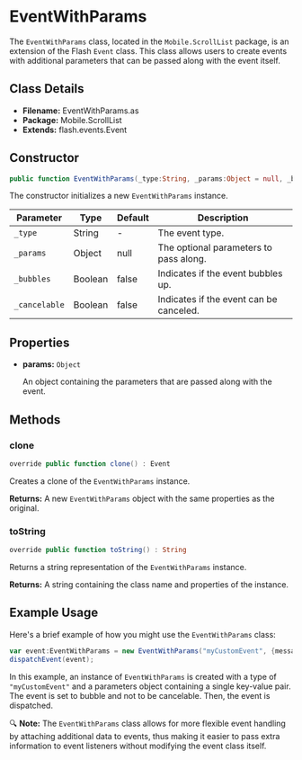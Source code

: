 # EventWithParams
The `EventWithParams` class, located in the `Mobile.ScrollList` package, is an extension of the Flash `Event` class.
This class allows users to create events with additional parameters that can be passed along with the event itself.

## Class Details

- **Filename:** EventWithParams.as
- **Package:** Mobile.ScrollList
- **Extends:** flash.events.Event

## Constructor

```actionscript
public function EventWithParams(_type:String, _params:Object = null, _bubbles:Boolean = false, _cancelable:Boolean = false)
```

The constructor initializes a new `EventWithParams` instance.

| Parameter     | Type    | Default | Description                            |
|---------------|---------|---------|----------------------------------------|
| `_type`       | String  | -       | The event type.                        |
| `_params`     | Object  | null    | The optional parameters to pass along. |
| `_bubbles`    | Boolean | false   | Indicates if the event bubbles up.     |
| `_cancelable` | Boolean | false   | Indicates if the event can be canceled.|

## Properties

- **params:** `Object`

  An object containing the parameters that are passed along with the event.

## Methods

### clone

```actionscript
override public function clone() : Event
```

Creates a clone of the `EventWithParams` instance.

**Returns:** A new `EventWithParams` object with the same properties as the original.

### toString

```actionscript
override public function toString() : String
```

Returns a string representation of the `EventWithParams` instance.

**Returns:** A string containing the class name and properties of the instance.

## Example Usage

Here's a brief example of how you might use the `EventWithParams` class:

```actionscript
var event:EventWithParams = new EventWithParams("myCustomEvent", {message: "Hello World"}, true, false);
dispatchEvent(event);
```

In this example, an instance of `EventWithParams` is created with a type of `"myCustomEvent"` and a parameters object containing a single key-value pair. The event is set to bubble and not to be cancelable. Then, the event is dispatched.

🔍 **Note:** The `EventWithParams` class allows for more flexible event handling by attaching additional data to events, thus making it easier to pass extra information to event listeners without modifying the event class itself.

